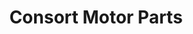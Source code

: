 ---
title: "Consort Motor Parts"
url: /dublin/consort-motor-parts-drumcondra-road-upper/
shop: Autoteile
---